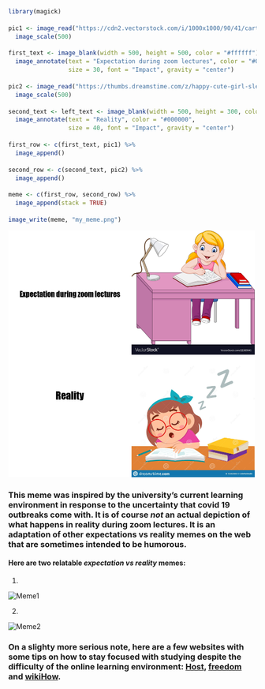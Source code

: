 ```r
library(magick)

pic1 <- image_read("https://cdn2.vectorstock.com/i/1000x1000/90/41/cartoon-little-girl-studying-vector-22369041.jpg") %>%
  image_scale(500) 

first_text <- image_blank(width = 500, height = 500, color = "#ffffff") %>%
  image_annotate(text = "Expectation during zoom lectures", color = "#000000", 
                 size = 30, font = "Impact", gravity = "center")

pic2 <- image_read("https://thumbs.dreamstime.com/z/happy-cute-girl-sleep-study-class-vector-163825060.jpg") %>%
  image_scale(500)

second_text <- left_text <- image_blank(width = 500, height = 300, color = "#ffffff") %>%
  image_annotate(text = "Reality", color = "#000000", 
                 size = 40, font = "Impact", gravity = "center")

first_row <- c(first_text, pic1) %>%
  image_append()

second_row <- c(second_text, pic2) %>%
  image_append()

meme <- c(first_row, second_row) %>%
  image_append(stack = TRUE)

image_write(meme, "my_meme.png")
```

<img src="my_meme.png" width="500" height="500"> 


### This meme was inspired by the university’s current learning environment in response to the uncertainty that covid 19 outbreaks come with. It is of course *not* an actual depiction of what happens in reality during zoom lectures. It is an adaptation of other expectations vs reality memes on the web that are sometimes intended to be humorous. 

#### Here are two relatable *expectation vs reality* memes: 

1. 
![Meme1](https://www.memesmonkey.com/images/memesmonkey/5d/5d941e63fa6d0b3afc9ab52411158248.jpeg)


2. 
![Meme2](https://i.pinimg.com/originals/e4/38/cb/e438cbf2ecf7b9cd9f2beedf81afc37d.jpg)


### On a slighty more serious note, here are a few websites with some tips on how to stay focused with studying despite the difficulty of the online learning environment: [**Host**](https://host-students.com/study-tips-for-students/), [**freedom**](https://freedom.to/blog/how-to-stay-focused-studying/) and [**wikiHow**](https://www.wikihow.com/Focus-on-Studying).
